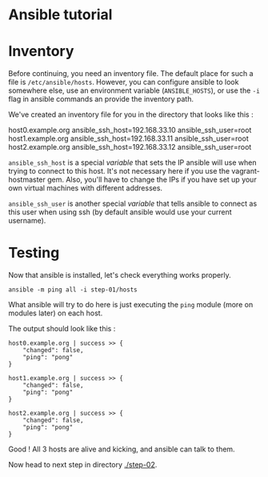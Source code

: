 Ansible tutorial
================

# Inventory

Before continuing, you need an inventory file. The default place for such a
file is  `/etc/ansible/hosts`. However, you can configure ansible to look
somewhere else, use an environment variable (`ANSIBLE_HOSTS`), or use the `-i`
flag in ansible commands an provide the inventory path.

We've created an inventory file for you in the directory that looks like this :

  host0.example.org ansible_ssh_host=192.168.33.10 ansible_ssh_user=root
  host1.example.org ansible_ssh_host=192.168.33.11 ansible_ssh_user=root
  host2.example.org ansible_ssh_host=192.168.33.12 ansible_ssh_user=root

`ansible_ssh_host` is a special _variable_ that sets the IP ansible will use 
when trying to connect to this host. It's not necessary here if you use the 
vagrant-hostmaster gem. Also, you'll have to change the IPs if you have set 
up your own virtual machines with different addresses.

`ansible_ssh_user` is another special _variable_ that tells ansible to connect as 
this user when using ssh (by default ansible would use your current username).

# Testing

Now that ansible is installed, let's check everything works properly.

    ansible -m ping all -i step-01/hosts

What ansible will try to do here is just executing the `ping` module (more on
modules later) on each host.

The output should look like this :

    host0.example.org | success >> {
        "changed": false, 
        "ping": "pong"
    }

    host1.example.org | success >> {
        "changed": false, 
        "ping": "pong"
    }

    host2.example.org | success >> {
        "changed": false, 
        "ping": "pong"
    }

Good ! All 3 hosts are alive and kicking, and ansible can talk to them.

Now head to next step in directory [./step-02](https://github.com/leucos/ansible-tuto/tree/master/step-02).

